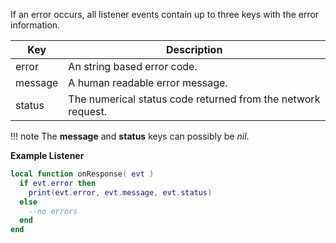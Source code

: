 If an error occurs, all listener events contain up to three keys with the error information.

|Key|Description|
|---|-----------|
|error|An string based error code.|
|message|A human readable error message.|
|status|The numerical status code returned from the network request.|

!!! note
    The __message__ and __status__ keys can possibly be _nil_.

__Example Listener__

```lua
local function onResponse( evt )
  if evt.error then
    print(evt.error, evt.message, evt.status)
  else
    --no errors
  end
end
```